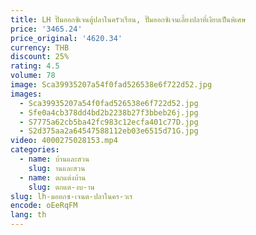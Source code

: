```yaml
---
title: LH ปั๊มออกซิเจนตู้ปลาในครัวเรือน, ปั๊มออกซิเจนเลี้ยงปลาที่เงียบเป็นพิเศษ
price: '3465.24'
price_original: '4620.34'
currency: THB
discount: 25%
rating: 4.5
volume: 78
image: Sca39935207a54f0fad526538e6f722d52.jpg
images:
  - Sca39935207a54f0fad526538e6f722d52.jpg
  - Sfe0a4cb378dd4bd2b2238b27f3bbeb26j.jpg
  - S7775a62cb5ba42fc983c12ecfa401c77D.jpg
  - S2d375aa2a64547588112eb03e6515d71G.jpg
video: 4000275028153.mp4
categories:
  - name: บ้านและสวน
    slug: านและสวน
  - name: ตกแต่งบ้าน
    slug: ตกแต-งบ-าน
slug: lh-มออกซ-เจนต-ปลาในคร-วเร
encode: oEeRqFM
lang: th
---
```

  